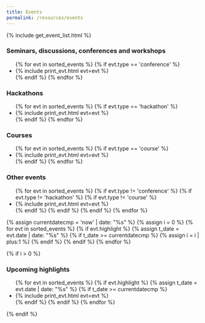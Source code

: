 ```yaml
---
title: Events
permalink: /resources/events
---
```


{% include get_event_list.html %}

### Seminars, discussions, conferences and workshops
<ul>
  {% for evt in sorted_events %}
     {% if evt.type == 'conference' %}
     <li> {% include print_evt.html evt=evt %} </li>
     {% endif %}
  {% endfor %}
</ul>


### Hackathons
<ul>
  {% for evt in sorted_events %}
     {% if evt.type == 'hackathon' %}
     <li> {% include print_evt.html evt=evt %} </li>
     {% endif %}
  {% endfor %}
</ul>

### Courses
<ul>
  {% for evt in sorted_events %}
     {% if evt.type == 'course' %}
     <li> {% include print_evt.html evt=evt %} </li>
     {% endif %}
  {% endfor %}
</ul>

### Other events

<ul>
  {% for evt in sorted_events %}
     {% if evt.type != 'conference' %}
     {% if evt.type != 'hackathon' %}
     {% if evt.type != 'course' %}
     <li> {% include print_evt.html evt=evt %} </li>
     {% endif %}
     {% endif %}
     {% endif %}
  {% endfor %}
</ul>


{% assign currentdatecmp = 'now' | date: "%s" %}
{% assign i = 0 %}
{% for evt in sorted_events %}
   {% if evt.highlight %}
   {% assign t_date = evt.date | date: "%s" %}
   {% if t_date >= currentdatecmp %}
   {% assign i = i | plus:1 %}
   {% endif %}
   {% endif %}
{% endfor %}

{% if i > 0 %}
### Upcoming highlights
<ul>
  {% for evt in sorted_events %}
     {% if evt.highlight %}
     {% assign t_date = evt.date | date: "%s" %}
     {% if t_date >= currentdatecmp %}      
       <li> {% include print_evt.html evt=evt %} </li>
     {% endif %}
     {% endif %}
  {% endfor %}
</ul>
{% endif %}
